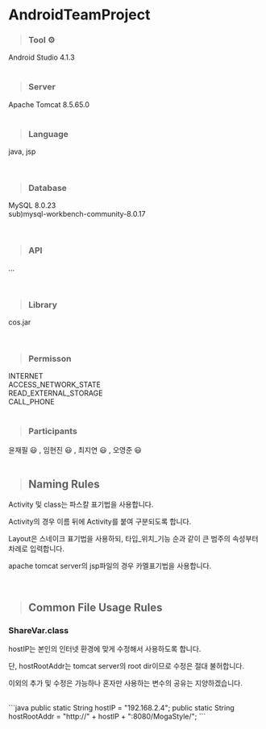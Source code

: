 # AndroidTeamProject
> ### Tool ⚙️ <br>
Android Studio 4.1.3 <br>
<br>

> ### Server<br>
Apache Tomcat 8.5.65.0<br>
<br>

> ### Language<br>
java, jsp<br>

<br>

> ### Database<br>
MySQL 8.0.23<br>
sub)mysql-workbench-community-8.0.17<br>

<br>

> ### API<br>
...<br>

<br>


> ### Library<br>
cos.jar<br>

<br>

> ### Permisson<br>
INTERNET<br>
ACCESS_NETWORK_STATE<br>
READ_EXTERNAL_STORAGE<br>
CALL_PHONE<br>
<br>


> ### Participants<br>
윤재필 😃 , 임현진 😃 , 최지연 😃 , 오영준 😃<br>
<br>

> ## Naming Rules<br>
<p>Activity 및 class는 파스칼 표기법을 사용합니다.</p>
<p>Activity의 경우 이름 뒤에 Activity를 붙여 구분되도록 합니다.</p>
<p>Layout은 스네이크 표기법을 사용하되, 타입_위치_기능 순과 같이 큰 범주의 속성부터 차례로 입력합니다.</p>
<p>apache tomcat server의 jsp파일의 경우 카멜표기법을 사용합니다.</p><br>

> ## Common File Usage Rules<br>
### ShareVar.class <br>
<p>hostIP는 본인의 인터넷 환경에 맞게 수정해서 사용하도록 합니다. </p>
<p>단, hostRootAddr는 tomcat server의 root dir이므로 수정은 절대 불허합니다. </p>
<p>이외의 추가 및 수정은 가능하나 혼자만 사용하는 변수의 공유는 지양하겠습니다. </p>
<br>
```java
public static String hostIP = "192.168.2.4";
public static String hostRootAddr = "http://" + hostIP + ":8080/MogaStyle/";
```
